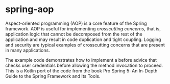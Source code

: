 # spring-aop

Aspect-oriented programming (AOP) is a core feature of the Spring framework. AOP is useful for implementing *crosscutting concerns*, that is, application logic that cannot be decomposed from the rest of the application and may result in code duplication and tight coupling. Logging and security are typical examples of crosscutting concerns that are present in many applications.

The example code demonstrates how to implement a before advice that checks user credentials before allowing the method invocation to proceed.
This is a Kotlin port of the code from the book Pro Spring 5: An In-Depth Guide to the Spring Framework and Its Tools.
